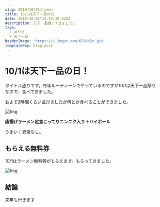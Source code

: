 ```yaml
---
slug: 2019/10/01/ramen
title: 10/1は天下一品の日
date: 2019-10-01T14:19:30.826Z
description: 天下一品食ってきました。
tags:
  - ぼやき
  - 天下一品
headerImage: 'https://i.imgur.com/KlSNdJv.jpg'
templateKey: blog-post
---
```

# 10/1は天下一品の日！

タイトル通りです。毎年ルーティーンでやっているのですが10/1は天下一品祭りなので、食べてきました。

およそ2時間くらい並びましたが何とか食べることができました。

![Img](https://i.imgur.com/KlSNdJv.jpg)

**唐揚げラーメン定食こってりニンニク入り＋ハイボール**

うまい！異常なし。

## もらえる無料券

10/1はラーメン無料券がもらえます。もらってきました。

![Img](https://i.imgur.com/dWCY2vN.jpg)

## 結論

来年も行きます
